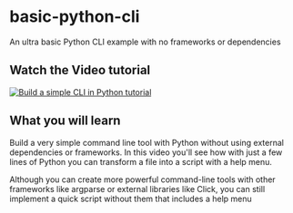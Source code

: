 # basic-python-cli
An ultra basic Python CLI example with no frameworks or dependencies

## Watch the Video tutorial

[![Build a simple CLI in Python tutorial](https://img.youtube.com/vi/DrmdOb-EEMw/0.jpg)](https://youtu.be/DrmdOb-EEMw "Build a simple CLI in Python")

## What you will learn

Build a very simple command line tool with Python without using external dependencies or frameworks. In this video you'll see how with just a few lines of Python you can transform a file into a script with a help menu.

Although you can create more powerful command-line tools with other frameworks like argparse or external libraries like Click, you can still implement a quick script without them that includes a help menu
